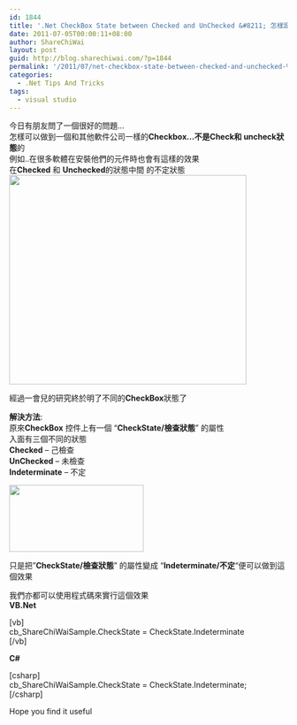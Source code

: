 ```yaml
---
id: 1844
title: '.Net CheckBox State between Checked and UnChecked &#8211; 怎樣設定CheckBox 狀態成Checked 和 Unchecked中間'
date: 2011-07-05T00:00:11+08:00
author: ShareChiWai
layout: post
guid: http://blog.sharechiwai.com/?p=1844
permalink: '/2011/07/net-checkbox-state-between-checked-and-unchecked-%e6%80%8e%e6%a8%a3%e8%a8%ad%e5%ae%9acheckbox-%e7%8b%80%e6%85%8b%e6%88%90checked-%e5%92%8c-unchecked%e4%b8%ad%e9%96%93/'
categories:
  - .Net Tips And Tricks
tags:
  - visual studio
---
```

今日有朋友問了一個很好的問題&#8230;  
怎樣可以做到一個和其他軟件公司一樣的**Checkbox&#8230;不是Check和 uncheck狀態**的  
例如..在很多軟體在安裝他們的元件時也會有這樣的效果  
在**Checked** 和 **Unchecked**的狀態中間 的不定狀態  
[<img class="alignnone" title="Checkbox Indetermine state" src="https://i1.wp.com/api.photoshop.com/v1.0/accounts/aa9037104a014abbb11ad4bd58324b91/assets/c3513025eb8f4ce5a240eb96619ad466/renditions/fullsize.jpg?resize=429%2C379" alt="" width="429" height="379" data-recalc-dims="1" />](https://i1.wp.com/api.photoshop.com/v1.0/accounts/aa9037104a014abbb11ad4bd58324b91/assets/c3513025eb8f4ce5a240eb96619ad466/renditions/fullsize.jpg)

經過一會兒的研究終於明了不同的**CheckBox**狀態了

**解決方法**:  
原來**CheckBox** 控件上有一個 &#8220;**CheckState/檢查狀態**&#8221; 的屬性  
入面有三個不同的狀態  
**Checked** &#8211; 己檢查  
**UnChecked** &#8211; 未檢查  
**Indeterminate** &#8211; 不定

[<img class="alignnone" title="CheckBox State" src="https://i2.wp.com/api.photoshop.com/v1.0/accounts/aa9037104a014abbb11ad4bd58324b91/assets/05e831b6f52e4e00ba28858f9de61ac7/renditions/fullsize.jpg?resize=243%2C121" alt="" width="243" height="121" data-recalc-dims="1" />](https://i2.wp.com/api.photoshop.com/v1.0/accounts/aa9037104a014abbb11ad4bd58324b91/assets/05e831b6f52e4e00ba28858f9de61ac7/renditions/fullsize.jpg)

只是把&#8221;**CheckState/檢查狀態**&#8221; 的屬性變成 &#8220;**Indeterminate/不定**&#8220;便可以做到這個效果

我們亦都可以使用程式碼來實行這個效果  
**VB.Net**

[vb]  
cb_ShareChiWaiSample.CheckState = CheckState.Indeterminate  
[/vb]

**C#**

[csharp]  
cb_ShareChiWaiSample.CheckState = CheckState.Indeterminate;  
[/csharp]

Hope you find it useful